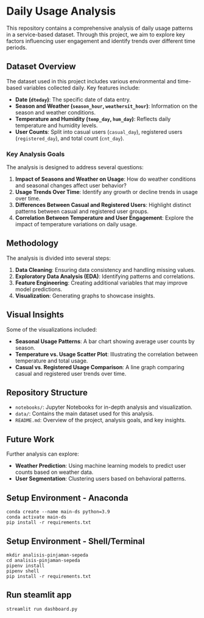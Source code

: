 # Daily Usage Analysis

This repository contains a comprehensive analysis of daily usage patterns in a service-based dataset. Through this project, we aim to explore key factors influencing user engagement and identify trends over different time periods.

## Dataset Overview

The dataset used in this project includes various environmental and time-based variables collected daily. Key features include:
- **Date (`dteday`)**: The specific date of data entry.
- **Season and Weather (`season_hour`, `weathersit_hour`)**: Information on the season and weather conditions.
- **Temperature and Humidity (`temp_day`, `hum_day`)**: Reflects daily temperature and humidity levels.
- **User Counts**: Split into casual users (`casual_day`), registered users (`registered_day`), and total count (`cnt_day`).

### Key Analysis Goals
The analysis is designed to address several questions:
1. **Impact of Seasons and Weather on Usage**: How do weather conditions and seasonal changes affect user behavior?
2. **Usage Trends Over Time**: Identify any growth or decline trends in usage over time.
3. **Differences Between Casual and Registered Users**: Highlight distinct patterns between casual and registered user groups.
4. **Correlation Between Temperature and User Engagement**: Explore the impact of temperature variations on daily usage.

## Methodology

The analysis is divided into several steps:
1. **Data Cleaning**: Ensuring data consistency and handling missing values.
2. **Exploratory Data Analysis (EDA)**: Identifying patterns and correlations.
3. **Feature Engineering**: Creating additional variables that may improve model predictions.
4. **Visualization**: Generating graphs to showcase insights.

## Visual Insights

Some of the visualizations included:
- **Seasonal Usage Patterns**: A bar chart showing average user counts by season.
- **Temperature vs. Usage Scatter Plot**: Illustrating the correlation between temperature and total usage.
- **Casual vs. Registered Usage Comparison**: A line graph comparing casual and registered user trends over time.

## Repository Structure
- `notebooks/`: Jupyter Notebooks for in-depth analysis and visualization.
- `data/`: Contains the main dataset used for this analysis.
- `README.md`: Overview of the project, analysis goals, and key insights.

## Future Work
Further analysis can explore:
- **Weather Prediction**: Using machine learning models to predict user counts based on weather data.
- **User Segmentation**: Clustering users based on behavioral patterns.

## Setup Environment - Anaconda
```
conda create --name main-ds python=3.9
conda activate main-ds
pip install -r requirements.txt
```

## Setup Environment - Shell/Terminal
```
mkdir analisis-pinjaman-sepeda
cd analisis-pinjaman-sepeda
pipenv install
pipenv shell
pip install -r requirements.txt
```

## Run steamlit app
```
streamlit run dashboard.py
```
